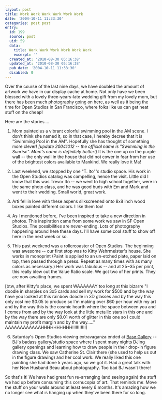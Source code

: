 ```yaml
---
layout: post
title: Work Work Work Work Work Work
date: '2004-10-11 11:33:30'
categories: post post
entry:
  id: 199
  source: post
  uid: 59
  data:
    title: Work Work Work Work Work Work
    excerpt: ''
  created_at: '2010-08-30 05:16:38'
  updated_at: '2010-08-30 05:16:38'
  pub_date: '2004-10-11 11:33:30'
  disabled: 0
---
```

Over the course of the last nine days, we have doubled
the amount of artwork we have in our display cache at
home.  Not only have we been blessed with a lovely
three-years-late wedding gift from my lovely mom, but
there has been much photography going on here, as well
as it being the time for Open Studios in San
Francisco, where folks like us can get neat stuff on
the cheap!

Here are the stories....

1) Mom painted us a vibrant colorful swimming pool in
the AM scene.  I don't think she named it, so in that
case, I hereby decree that it is "Swimming Pool in the
AM".  Hopefully she has thought of something
more clever!  <i>[update 20041012 -- the official name is "Swimming in the Sunrise".  Mom's name is definitely better!]</i>  It is the one up on the purple wall --
the only wall in the house that did not cower in fear
from her use of the brightest colors available to
Mankind.  We really love it Ma!

2) Last weekend, we stopped by one "T. Ito"'s studio
space.  His work in the Open Studios catalog was
compelling, hence the visit.  Little did I know that
this was Trevor Ito -- we went to high school
together, were in the same photo class, and he was
good buds with Em and Mark and went to their wedding. 
Small world, great work.

3) Arti fell in love with these aspens silkscreened
onto 8x8 inch wood boxes painted different colors.  I
like them too!

4) As I mentioned before, I've been inspired to take a
new direction in photos.  This inspiration came from
some work we saw in SF Open Studios.  The
possibilities are never-ending.  Lots of photography
happening around here these days.  I'll have some cool
stuff to show off here in the next week or so.

5) This past weekend was a rollercoaster of Open
Studios.  The beginning was awesome -- our first stop
was to Kitty Wehrmeister's house.  She works in monoprint
(Paint is applied to an un-etched plate, paper laid on
top, then passed through a press.  Repeat as many
times with as many colors as necessary.)  Her work was
fabulous -- and at $25-$35 per print, this really blew
out the Value Ratio scale.  We got two of her prints.  They are now awaiting frames.

[btw, after Kitty's place, we spent WAAAAAAY too long
at this bizarre "I doodle in sharpies on 3x5 cards and
sell my work for $500 and by the way have you looked
at this rainbow doodle in 3D glasses and by the way
this only cost me $0.05 to produce so I'm making over
$60 per hour with my art and by the way this is the
cosmic hearth where the space between you and I comes
from and by the way look at the little metallic stars
in this one and by the way there are only $0.01 worth
of glitter in this one so I could maintain my profit
margin and by the way....." 
AAAAAAAAAAAAHHHHHHHHHH!!!!!!!!!!!]

6) Saturday's Open Studios viewing extravaganza ended
at <a href=http://www.baseart.com/>Base Gallery</a> --
BJ's badass gallery/studio space where I spent many
nights DJing gallery openings and learning how to draw
people in their drop-in figure drawing class.  We saw
Catherine St. Clair there (she used to help us out in
the figure drawing) and her cool work.  We really
liked this one painting she had done 5 years ago, so
we got it.  Had a great talk with her New Husband Beau
about photography.  Too bad BJ wasn't there!

So that's it!  We have had great fun re-arranging (and
seeing again) the stuff we had up before consuming
this cornucopia of art.  That reminds me:  Move the
stuff on your walls around at least every 6 months. 
It's amazing how we no longer see what is hanging up
when they've been there for so long.
